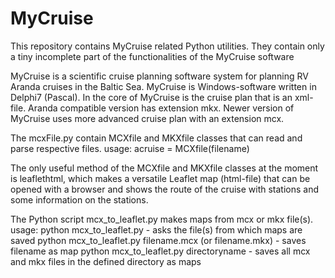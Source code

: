 # MyCruise

This repository contains MyCruise related Python utilities.
They contain only a tiny incomplete part of the functionalities of the MyCruise software

MyCruise is a scientific cruise planning software system for planning RV Aranda cruises in the Baltic Sea.
MyCruise is Windows-software written in Delphi7 (Pascal). 
In the core of MyCruise is the cruise plan that is an xml-file. Aranda compatible version has extension mkx.
Newer version of MyCruise uses more advanced cruise plan with an extension mcx.

The mcxFile.py contain MCXfile and MKXfile classes that can read and parse respective files.
usage: acruise = MCXfile(filename)

The only useful method of the MCXfile and MKXfile classes at the moment is leaflethtml, which makes a versatile 
Leaflet map (html-file) that can be opened with a browser and shows the route of the cruise with stations and
some information on the stations.

The Python script mcx_to_leaflet.py makes maps from mcx or mkx file(s).
usage:
python mcx_to_leaflet.py  - asks the file(s) from which maps are saved
python mcx_to_leaflet.py filename.mcx (or filename.mkx) - saves filename as map
python mcx_to_leaflet.py directoryname - saves all mcx and mkx files in the defined directory as maps

